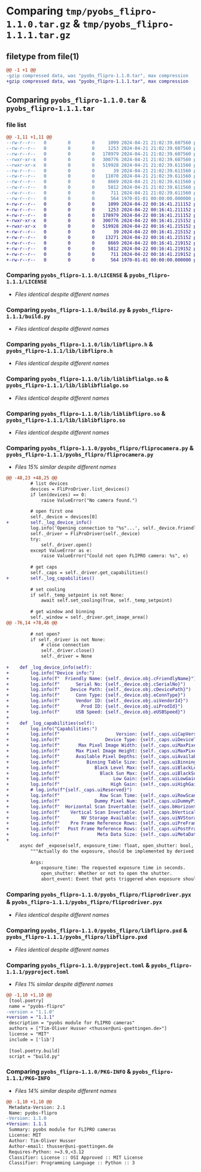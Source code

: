 # Comparing `tmp/pyobs_flipro-1.1.0.tar.gz` & `tmp/pyobs_flipro-1.1.1.tar.gz`

## filetype from file(1)

```diff
@@ -1 +1 @@
-gzip compressed data, was "pyobs_flipro-1.1.0.tar", max compression
+gzip compressed data, was "pyobs_flipro-1.1.1.tar", max compression
```

## Comparing `pyobs_flipro-1.1.0.tar` & `pyobs_flipro-1.1.1.tar`

### file list

```diff
@@ -1,11 +1,11 @@
--rw-r--r--   0        0        0     1099 2024-04-21 21:02:39.607560 pyobs_flipro-1.1.0/LICENSE
--rw-r--r--   0        0        0     1253 2024-04-21 21:02:39.607560 pyobs_flipro-1.1.0/build.py
--rw-r--r--   0        0        0   178979 2024-04-21 21:02:39.607560 pyobs_flipro-1.1.0/lib/libflipro.h
--rwxr-xr-x   0        0        0   300776 2024-04-21 21:02:39.607560 pyobs_flipro-1.1.0/lib/liblibflialgo.so
--rwxr-xr-x   0        0        0   519928 2024-04-21 21:02:39.611560 pyobs_flipro-1.1.0/lib/liblibflipro.so
--rw-r--r--   0        0        0       39 2024-04-21 21:02:39.611560 pyobs_flipro-1.1.0/pyobs_flipro/__init__.py
--rw-r--r--   0        0        0    11070 2024-04-21 21:02:39.611560 pyobs_flipro-1.1.0/pyobs_flipro/fliprocamera.py
--rw-r--r--   0        0        0     8669 2024-04-21 21:02:39.611560 pyobs_flipro-1.1.0/pyobs_flipro/fliprodriver.pyx
--rw-r--r--   0        0        0     5812 2024-04-21 21:02:39.611560 pyobs_flipro-1.1.0/pyobs_flipro/libflipro.pxd
--rw-r--r--   0        0        0      711 2024-04-21 21:02:39.611560 pyobs_flipro-1.1.0/pyproject.toml
--rw-r--r--   0        0        0      564 1970-01-01 00:00:00.000000 pyobs_flipro-1.1.0/PKG-INFO
+-rw-r--r--   0        0        0     1099 2024-04-22 00:16:41.211152 pyobs_flipro-1.1.1/LICENSE
+-rw-r--r--   0        0        0     1253 2024-04-22 00:16:41.211152 pyobs_flipro-1.1.1/build.py
+-rw-r--r--   0        0        0   178979 2024-04-22 00:16:41.211152 pyobs_flipro-1.1.1/lib/libflipro.h
+-rwxr-xr-x   0        0        0   300776 2024-04-22 00:16:41.215152 pyobs_flipro-1.1.1/lib/liblibflialgo.so
+-rwxr-xr-x   0        0        0   519928 2024-04-22 00:16:41.215152 pyobs_flipro-1.1.1/lib/liblibflipro.so
+-rw-r--r--   0        0        0       39 2024-04-22 00:16:41.215152 pyobs_flipro-1.1.1/pyobs_flipro/__init__.py
+-rw-r--r--   0        0        0    13271 2024-04-22 00:16:41.215152 pyobs_flipro-1.1.1/pyobs_flipro/fliprocamera.py
+-rw-r--r--   0        0        0     8669 2024-04-22 00:16:41.219152 pyobs_flipro-1.1.1/pyobs_flipro/fliprodriver.pyx
+-rw-r--r--   0        0        0     5812 2024-04-22 00:16:41.219152 pyobs_flipro-1.1.1/pyobs_flipro/libflipro.pxd
+-rw-r--r--   0        0        0      711 2024-04-22 00:16:41.219152 pyobs_flipro-1.1.1/pyproject.toml
+-rw-r--r--   0        0        0      564 1970-01-01 00:00:00.000000 pyobs_flipro-1.1.1/PKG-INFO
```

### Comparing `pyobs_flipro-1.1.0/LICENSE` & `pyobs_flipro-1.1.1/LICENSE`

 * *Files identical despite different names*

### Comparing `pyobs_flipro-1.1.0/build.py` & `pyobs_flipro-1.1.1/build.py`

 * *Files identical despite different names*

### Comparing `pyobs_flipro-1.1.0/lib/libflipro.h` & `pyobs_flipro-1.1.1/lib/libflipro.h`

 * *Files identical despite different names*

### Comparing `pyobs_flipro-1.1.0/lib/liblibflialgo.so` & `pyobs_flipro-1.1.1/lib/liblibflialgo.so`

 * *Files identical despite different names*

### Comparing `pyobs_flipro-1.1.0/lib/liblibflipro.so` & `pyobs_flipro-1.1.1/lib/liblibflipro.so`

 * *Files identical despite different names*

### Comparing `pyobs_flipro-1.1.0/pyobs_flipro/fliprocamera.py` & `pyobs_flipro-1.1.1/pyobs_flipro/fliprocamera.py`

 * *Files 15% similar despite different names*

```diff
@@ -48,23 +48,25 @@
         # list devices
         devices = FliProDriver.list_devices()
         if len(devices) == 0:
             raise ValueError("No camera found.")
 
         # open first one
         self._device = devices[0]
+        self._log_device_info()
         log.info('Opening connection to "%s"...', self._device.friendly_name)
         self._driver = FliProDriver(self._device)
         try:
             self._driver.open()
         except ValueError as e:
             raise ValueError("Could not open FLIPRO camera: %s", e)
 
         # get caps
         self._caps = self._driver.get_capabilities()
+        self._log_capabilities()
 
         # set cooling
         if self._temp_setpoint is not None:
             await self.set_cooling(True, self._temp_setpoint)
 
         # get window and binning
         self._window = self._driver.get_image_area()
@@ -76,14 +78,46 @@
 
         # not open?
         if self._driver is not None:
             # close connection
             self._driver.close()
             self._driver = None
 
+    def _log_device_info(self):
+        log.info("Device info:")
+        log.info(f"  Friendly Name: {self._device.obj.cFriendlyName}")
+        log.info(f"      Serial No: {self._device.obj.cSerialNo}")
+        log.info(f"    Device Path: {self._device.obj.cDevicePath}")
+        log.info(f"      Conn Type: {self._device.obj.eConnType}")
+        log.info(f"      Vendor ID: {self._device.obj.uiVendorId}")
+        log.info(f"        Prod ID: {self._device.obj.uiProdId}")
+        log.info(f"      USB Speed: {self._device.obj.eUSBSpeed}")
+
+    def _log_capabilities(self):
+        log.info("Capabilities:")
+        log.info(f"                     Version: {self._caps.uiCapVersion}")
+        log.info(f"                 Device Type: {self._caps.uiDeviceType}")
+        log.info(f"       Max Pixel Image Width: {self._caps.uiMaxPixelImageWidth}")
+        log.info(f"      Max Pixel Image Height: {self._caps.uiMaxPixelImageHeight}")
+        log.info(f"      Available Pixel Depths: {self._caps.uiAvailablePixelDepths}")
+        log.info(f"          Binning Table Size: {self._caps.uiBinningsTableSize}")
+        log.info(f"             Black Level Max: {self._caps.uiBlackLevelMax}")
+        log.info(f"               Black Sun Max: {self._caps.uiBlackSunMax}")
+        log.info(f"                    Low Gain: {self._caps.uiLowGain}")
+        log.info(f"                   High Gain: {self._caps.uiHighGain}")
+        # log.info(f"{self._caps.uiReserved}")
+        log.info(f"               Row Scan Time: {self._caps.uiRowScanTime}")
+        log.info(f"             Dummy Pixel Num: {self._caps.uiDummyPixelNum}")
+        log.info(f"  Horizontal Scan Invertable: {self._caps.bHorizontalScanInvertable}")
+        log.info(f"    Vertical Scan Invertable: {self._caps.bVerticalScanInvertable}")
+        log.info(f"        NV Storage Available: {self._caps.uiNVStorageAvailable}")
+        log.info(f"    Pre Frame Reference Rows: {self._caps.uiPreFrameReferenceRows}")
+        log.info(f"   Post Frame Reference Rows: {self._caps.uiPostFrameReferenceRows}")
+        log.info(f"              Meta Data Size: {self._caps.uiMetaDataSize}")
+
     async def _expose(self, exposure_time: float, open_shutter: bool, abort_event: asyncio.Event) -> Image:
         """Actually do the exposure, should be implemented by derived classes.
 
         Args:
             exposure_time: The requested exposure time in seconds.
             open_shutter: Whether or not to open the shutter.
             abort_event: Event that gets triggered when exposure should be aborted.
```

### Comparing `pyobs_flipro-1.1.0/pyobs_flipro/fliprodriver.pyx` & `pyobs_flipro-1.1.1/pyobs_flipro/fliprodriver.pyx`

 * *Files identical despite different names*

### Comparing `pyobs_flipro-1.1.0/pyobs_flipro/libflipro.pxd` & `pyobs_flipro-1.1.1/pyobs_flipro/libflipro.pxd`

 * *Files identical despite different names*

### Comparing `pyobs_flipro-1.1.0/pyproject.toml` & `pyobs_flipro-1.1.1/pyproject.toml`

 * *Files 1% similar despite different names*

```diff
@@ -1,10 +1,10 @@
 [tool.poetry]
 name = "pyobs-flipro"
-version = "1.1.0"
+version = "1.1.1"
 description = "pyobs module for FLIPRO cameras"
 authors = ["Tim-Oliver Husser <thusser@uni-goettingen.de>"]
 license = "MIT"
 include = ['lib']
 
 [tool.poetry.build]
 script = "build.py"
```

### Comparing `pyobs_flipro-1.1.0/PKG-INFO` & `pyobs_flipro-1.1.1/PKG-INFO`

 * *Files 14% similar despite different names*

```diff
@@ -1,10 +1,10 @@
 Metadata-Version: 2.1
 Name: pyobs-flipro
-Version: 1.1.0
+Version: 1.1.1
 Summary: pyobs module for FLIPRO cameras
 License: MIT
 Author: Tim-Oliver Husser
 Author-email: thusser@uni-goettingen.de
 Requires-Python: >=3.9,<3.12
 Classifier: License :: OSI Approved :: MIT License
 Classifier: Programming Language :: Python :: 3
```


